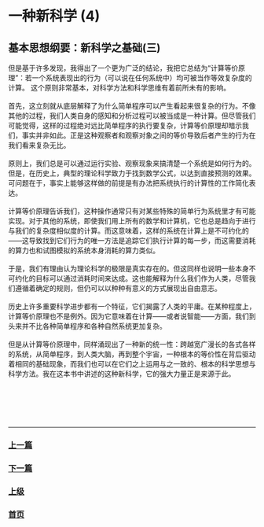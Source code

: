 # 一种新科学 (4)
## 基本思想纲要：新科学之基础(三)
但是基于许多发现，我得出了一个更为广泛的结论，我把它总结为“计算等价原理”：若一个系统表现出的行为（可以说在任何系统中）均可被当作等效复杂度的计算。 这个原则非常基本，对科学方法和科学思维有着前所未有的影响。
<br><br>
首先，这立刻就从底层解释了为什么简单程序可以产生看起来很复杂的行为。不像其他的过程，我们人类自身的感知和分析过程可以被当成是一种计算。但尽管我们可能觉得，这样的过程绝对远比简单程序的执行要复杂，计算等价原理却暗示我们，事实并非如此。正是这种观察者和观察对象之间的等价导致后者产生的行为在我们看来复杂无比。
<br><br>
原则上，我们总是可以通过运行实验、观察现象来搞清楚一个系统是如何行为的。但是，在历史上，典型的理论科学致力于找到数学公式，以达到直接预测的效果。可问题在于，事实上能够这样做的前提是有办法把系统执行的计算性的工作简化表达。
<br><br>
计算等价原理告诉我们，这种操作通常只有对某些特殊的简单行为系统里才有可能实现。对于其他的系统，即使我们用上所有的数学和计算机，它也总是趋向于进行与我们的复杂度相似度的计算。而这意味着，这样的系统在计算上是不可约化的——这导致找到它们行为的唯一方法是追踪它们执行计算的每一步，而这需要消耗的算力也和试图模拟的系统本身消耗的算力类似。
<br><br>
于是，我们有理由认为理论科学的极限是真实存在的。但这同样也说明一些本身不可约化的目标可以通过消耗时间来达成。这也能解释为什么我们作为人类，尽管我们遵循着确定的规则，但仍可以以种种有意义的方式展现出自由意志。
<br><br>
历史上许多重要科学进步都有一个特征，它们揭露了人类的平庸。在某种程度上，计算等价原理也不是例外。因为它意味着在计算——或者说智能——方面，我们到头来并不比各种简单程序和各种自然系统更加复杂。
<br><br>
但是从计算等价原理中，同样涌现出了一种新的统一性：跨越宽广漫长的各式各样的系统，从简单程序，到人类大脑，再到整个宇宙，一种根本的等价性在背后驱动着相同的基础现象，而我们也可以在它们之上运用与之一致的、根本的科学思想与科学方法。我在这本书中讲述的这种新科学，它的强大力量正是来源于此。
<br><br><br><br>
<br><br>
<hr>



### [上一篇](./0003.md)
### [下一篇](./0005.md)
### [上级](../)
### [首页](../../index.html)